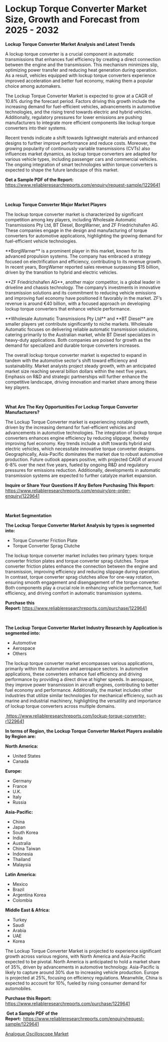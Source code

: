 <p><h1>Lockup Torque Converter Market Size, Growth and Forecast from 2025 - 2032</h1></p><p><strong>Lockup Torque Converter Market Analysis and Latest Trends</strong></p>
<p><p>A lockup torque converter is a crucial component in automatic transmissions that enhances fuel efficiency by creating a direct connection between the engine and the transmission. This mechanism minimizes slip, optimizing power transfer and reducing heat generation during operation. As a result, vehicles equipped with lockup torque converters experience improved acceleration and better fuel economy, making them a popular choice among automakers.</p><p>The Lockup Torque Converter Market is expected to grow at a CAGR of 10.8% during the forecast period. Factors driving this growth include the increasing demand for fuel-efficient vehicles, advancements in automotive technologies, and the rising trend towards electric and hybrid vehicles. Additionally, regulatory pressures for lower emissions are pushing manufacturers to integrate more efficient components like lockup torque converters into their systems.</p><p>Recent trends indicate a shift towards lightweight materials and enhanced designs to further improve performance and reduce costs. Moreover, the growing popularity of continuously variable transmissions (CVTs) also influences market dynamics, as lockup torque converters are adapted for various vehicle types, including passenger cars and commercial vehicles. The ongoing integration of smart technologies within torque converters is expected to shape the future landscape of this market.</p></p>
<p><strong>Get a Sample PDF of the Report:&nbsp;</strong> <a href="https://www.reliableresearchreports.com/enquiry/request-sample/1229641?utm_campaign=2109&utm_medium=2&utm_source=Github&utm_content=ia&utm_term=18022025&utm_id=lockup-torque-converter">https://www.reliableresearchreports.com/enquiry/request-sample/1229641</a></p>
<p>&nbsp;</p>
<p><strong>Lockup Torque Converter Major Market Players</strong></p>
<p><p>The lockup torque converter market is characterized by significant competition among key players, including Wholesale Automatic Transmissions Pty Ltd, BT Diesel, BorgWarner, and ZF Friedrichshafen AG. These companies engage in the design and manufacturing of torque converters for automotive applications, highlighting the growing demand for fuel-efficient vehicle technologies.</p><p>**BorgWarner** is a prominent player in this market, known for its advanced propulsion systems. The company has embraced a strategy focused on electrification and efficiency, contributing to its revenue growth. In recent years, BorgWarner reported sales revenue surpassing $15 billion, driven by the transition to hybrid and electric vehicles.</p><p>**ZF Friedrichshafen AG**, another major competitor, is a global leader in driveline and chassis technology. The company’s investments in innovative transmission solutions and its commitment to reducing vehicle emissions and improving fuel economy have positioned it favorably in the market. ZF’s revenue is around €40 billion, with a focused approach on developing lockup torque converters that enhance vehicle performance.</p><p>**Wholesale Automatic Transmissions Pty Ltd** and **BT Diesel** are smaller players yet contribute significantly to niche markets. Wholesale Automatic focuses on delivering reliable automatic transmission solutions, catering primarily to the Australian market, while BT Diesel specializes in heavy-duty applications. Both companies are poised for growth as the demand for specialized and durable torque converters increases.</p><p>The overall lockup torque converter market is expected to expand in tandem with the automotive sector's shift toward efficiency and sustainability. Market analysts project steady growth, with an anticipated market size reaching several billion dollars within the next five years. Emphasis on R&D and strategic partnerships will further enhance the competitive landscape, driving innovation and market share among these key players.</p></p>
<p>&nbsp;</p>
<p><strong>What Are The Key Opportunities For Lockup Torque Converter Manufacturers?</strong></p>
<p><p>The Lockup Torque Converter market is experiencing notable growth, driven by the increasing demand for fuel-efficient vehicles and advancements in automotive technologies. The integration of lockup torque converters enhances engine efficiency by reducing slippage, thereby improving fuel economy. Key trends include a shift towards hybrid and electric vehicles, which necessitate innovative torque converter designs. Geographically, Asia-Pacific dominates the market due to robust automotive production. Future outlook appears positive, with projected CAGR of around 6-8% over the next five years, fueled by ongoing R&D and regulatory pressures for emissions reduction. Additionally, developments in automatic transmission systems are expected to further catalyze market expansion.</p></p>
<p><strong>Inquire or Share Your Questions If Any Before Purchasing This Report:</strong> <a href="https://www.reliableresearchreports.com/enquiry/pre-order-enquiry/1229641?utm_campaign=2109&utm_medium=2&utm_source=Github&utm_content=ia&utm_term=18022025&utm_id=lockup-torque-converter">https://www.reliableresearchreports.com/enquiry/pre-order-enquiry/1229641</a></p>
<p>&nbsp;</p>
<p><strong>Market Segmentation</strong></p>
<p><strong>The Lockup Torque Converter Market Analysis by types is segmented into:</strong></p>
<p><ul><li>Torque Converter Friction Plate</li><li>Torque Converter Sprag Clutche</li></ul></p>
<p><p>The lockup torque converter market includes two primary types: torque converter friction plates and torque converter sprag clutches. Torque converter friction plates enhance the connection between the engine and transmission, improving efficiency and reducing slippage during operation. In contrast, torque converter sprag clutches allow for one-way rotation, ensuring smooth engagement and disengagement of the torque converter. Both components play a crucial role in enhancing vehicle performance, fuel efficiency, and driving comfort in automatic transmission systems.</p></p>
<p><strong>Purchase this Report:&nbsp;</strong><a href="https://www.reliableresearchreports.com/purchase/1229641?utm_campaign=2109&utm_medium=2&utm_source=Github&utm_content=ia&utm_term=18022025&utm_id=lockup-torque-converter">https://www.reliableresearchreports.com/purchase/1229641</a></p>
<p>&nbsp;</p>
<p><strong>The Lockup Torque Converter Market Industry Research by Application is segmented into:</strong></p>
<p><ul><li>Automotive</li><li>Aerospace</li><li>Others</li></ul></p>
<p><p>The lockup torque converter market encompasses various applications, primarily within the automotive and aerospace sectors. In automotive applications, these converters enhance fuel efficiency and driving performance by providing a direct drive at higher speeds. In aerospace, they improve power transmission in aircraft engines, contributing to better fuel economy and performance. Additionally, the market includes other industries that utilize similar technologies for mechanical efficiency, such as marine and industrial machinery, highlighting the versatility and importance of lockup torque converters across multiple domains.</p></p>
<p><a href="https://www.reliableresearchreports.com/lockup-torque-converter-r1229641?utm_campaign=2109&utm_medium=2&utm_source=Github&utm_content=ia&utm_term=18022025&utm_id=lockup-torque-converter">&nbsp;https://www.reliableresearchreports.com/lockup-torque-converter-r1229641</a></p>
<p><strong>In terms of Region, the Lockup Torque Converter Market Players available by Region are:</strong></p>
<p>
    <p> <strong> North America: </strong>
        <ul>
            <li>United States</li>
            <li>Canada</li>
        </ul>
        </p> 
    <p> <strong> Europe: </strong>
        <ul>
            <li>Germany</li>
            <li>France</li>
            <li>U.K.</li>
            <li>Italy</li>
            <li>Russia</li>
        </ul>
        </p> 
    <p> <strong> Asia-Pacific: </strong>
        <ul>
            <li>China</li>
            <li>Japan</li>
            <li>South Korea</li>
            <li>India</li>
            <li>Australia</li>
            <li>China Taiwan</li>
            <li>Indonesia</li>
            <li>Thailand</li>
            <li>Malaysia</li>
        </ul>
        </p> 
    <p> <strong> Latin America: </strong>
        <ul>
            <li>Mexico</li>
            <li>Brazil</li>
            <li>Argentina Korea</li>
            <li>Colombia</li>
        </ul>
        </p> 
    <p> <strong> Middle East & Africa: </strong>
        <ul>
            <li>Turkey</li>
            <li>Saudi</li>
            <li>Arabia</li>
            <li>UAE</li>
            <li>Korea</li>
        </ul>
    </p>
    </p>
<p><p>The Lockup Torque Converter Market is projected to experience significant growth across various regions, with North America and Asia-Pacific expected to be pivotal. North America is anticipated to hold a market share of 35%, driven by advancements in automotive technology. Asia-Pacific is likely to capture around 30% due to increasing vehicle production. Europe is projected at 25%, focusing on efficiency regulations. Meanwhile, China is expected to account for 10%, fueled by rising consumer demand for automobiles.</p></p>
<p><strong>Purchase this Report: </strong><a href="https://www.reliableresearchreports.com/purchase/1229641?utm_campaign=2109&utm_medium=2&utm_source=Github&utm_content=ia&utm_term=18022025&utm_id=lockup-torque-converter">https://www.reliableresearchreports.com/purchase/1229641</a></p>
<p>&nbsp;<strong>Get a Sample PDF of the Report:&nbsp;&nbsp;</strong><a href="https://www.reliableresearchreports.com/enquiry/request-sample/1229641?utm_campaign=2109&utm_medium=2&utm_source=Github&utm_content=ia&utm_term=18022025&utm_id=lockup-torque-converter">https://www.reliableresearchreports.com/enquiry/request-sample/1229641</a></p>
<p><strong></strong></p>
<p><p><a href="https://github.com/MonroeBullock54/Market-Research-Report-List-1/blob/main/analogue-oscilloscope-market.md?utm_campaign=2109&utm_medium=2&utm_source=Github&utm_content=ia&utm_term=18022025&utm_id=lockup-torque-converter">Analogue Oscilloscope Market</a></p></p>